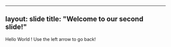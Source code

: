   ---
  layout: slide
  title: "Welcome to our second slide!"
  ---
  Hello World !
  Use the left arrow to go back!

